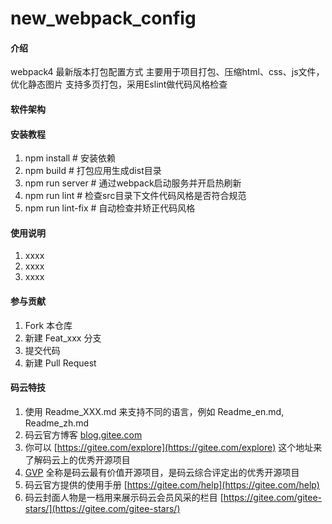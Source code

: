 # new_webpack_config

#### 介绍
webpack4 最新版本打包配置方式
主要用于项目打包、压缩html、css、js文件，优化静态图片
支持多页打包，采用Eslint做代码风格检查

#### 软件架构



#### 安装教程

1. npm install # 安装依赖
2. npm build  # 打包应用生成dist目录
3. npm run server # 通过webpack启动服务并开启热刷新
4. npm run lint # 检查src目录下文件代码风格是否符合规范
5. npm run lint-fix # 自动检查并矫正代码风格

#### 使用说明

1. xxxx
2. xxxx
3. xxxx

#### 参与贡献

1. Fork 本仓库
2. 新建 Feat_xxx 分支
3. 提交代码
4. 新建 Pull Request


#### 码云特技

1. 使用 Readme\_XXX.md 来支持不同的语言，例如 Readme\_en.md, Readme\_zh.md
2. 码云官方博客 [blog.gitee.com](https://blog.gitee.com)
3. 你可以 [https://gitee.com/explore](https://gitee.com/explore) 这个地址来了解码云上的优秀开源项目
4. [GVP](https://gitee.com/gvp) 全称是码云最有价值开源项目，是码云综合评定出的优秀开源项目
5. 码云官方提供的使用手册 [https://gitee.com/help](https://gitee.com/help)
6. 码云封面人物是一档用来展示码云会员风采的栏目 [https://gitee.com/gitee-stars/](https://gitee.com/gitee-stars/)
